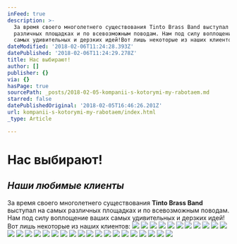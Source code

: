 ```yaml
---
inFeed: true
description: >-
  За время своего многолетнего существования Tinto Brass Band выступал на самых
  различных площадках и по всевозможным поводам. Нам под силу воплощение ваших
  самых удивительных и дерзких идей!Вот лишь некоторые из наших клиентов:
dateModified: '2018-02-06T11:24:28.393Z'
datePublished: '2018-02-06T11:24:29.278Z'
title: Нас выбирают!
author: []
publisher: {}
via: {}
hasPage: true
sourcePath: _posts/2018-02-05-kompanii-s-kotorymi-my-rabotaem.md
starred: false
datePublishedOriginal: '2018-02-05T16:46:26.201Z'
url: kompanii-s-kotorymi-my-rabotaem/index.html
_type: Article

---
```

# Нас выбирают!

## _Наши любимые клиенты_

За время своего многолетнего существования **Tinto Brass Band** выступал на самых различных площадках и по всевозможным поводам. Нам под силу воплощение ваших самых удивительных и дерзких идей!  
Вот лишь некоторые из наших клиентов:
![](https://the-grid-user-content.s3-us-west-2.amazonaws.com/33f9d5ab-84c5-4524-83c4-63c590d88b72.png)
![](https://the-grid-user-content.s3-us-west-2.amazonaws.com/5473b4f4-a031-4416-ab5c-e52e8fdcace7.png)
![](https://s3-us-west-2.amazonaws.com/the-grid-img/p/60e0f6182d93b5bcb8bbd059d499fdc6acd7ce9e.jpg)
![](https://the-grid-user-content.s3-us-west-2.amazonaws.com/351f361d-9b11-4422-9952-66daaf31e530.png)
![](https://the-grid-user-content.s3-us-west-2.amazonaws.com/56e0271c-c21a-44ff-be56-a7ec8c195d5f.jpg)
![](https://the-grid-user-content.s3-us-west-2.amazonaws.com/9dc134ba-548f-4162-ac65-147ffb37997f.png)
![](https://the-grid-user-content.s3-us-west-2.amazonaws.com/e6a16582-19ca-406f-83b2-dd6e445dd27b.png)
![](https://s3-us-west-2.amazonaws.com/the-grid-img/p/9a78c142ce649448baf1cede0a859ce3b6dc463b.png)
![](https://the-grid-user-content.s3-us-west-2.amazonaws.com/e1c39754-16dc-4875-908d-0b49e691e29b.png)
![](https://the-grid-user-content.s3-us-west-2.amazonaws.com/306e5594-5f85-4e35-bcf6-4c8b3aca2ca0.jpg)
![](https://the-grid-user-content.s3-us-west-2.amazonaws.com/dc2f4e96-192f-4e4f-82fe-fd5c04a2c43d.png)
![](https://s3-us-west-2.amazonaws.com/the-grid-img/p/c4ada0b4aedc035fc43663701868abd471eaac0f.jpg)
![](https://the-grid-user-content.s3-us-west-2.amazonaws.com/7efeb634-6d55-4619-a5d1-2e68c36d2512.jpg)
![](https://the-grid-user-content.s3-us-west-2.amazonaws.com/7f9ab365-d4c3-4995-a29c-e8b0006fb643.png)
![](https://the-grid-user-content.s3-us-west-2.amazonaws.com/21298f8d-f027-4d02-83ec-8b156add2492.jpg)
![](https://the-grid-user-content.s3-us-west-2.amazonaws.com/dbb19a03-df53-491e-ab96-058371dcdd7e.png)
![](https://the-grid-user-content.s3-us-west-2.amazonaws.com/6959a313-3234-40f0-8e66-7b239b0ac11c.svg)
![](https://s3-us-west-2.amazonaws.com/the-grid-img/p/1addffed5c44965f9db6eaeb992cd56786981c35.png)
![](https://s3-us-west-2.amazonaws.com/the-grid-img/p/2808f0d9315a041ad43dbf00f1af7abe9311eebd.jpg)
![](https://the-grid-user-content.s3-us-west-2.amazonaws.com/120baf65-f9f9-4439-8f5a-9bde0bbc04a8.png)
![](https://s3-us-west-2.amazonaws.com/the-grid-img/p/6a3e17f8fd77e91847e2d7af9d29883d30760299.png)
![](https://the-grid-user-content.s3-us-west-2.amazonaws.com/2f6e3bd1-ce79-4090-8f47-b27a37ab67a3.png)
![](https://the-grid-user-content.s3-us-west-2.amazonaws.com/2a9a24ee-c185-41e3-aef4-450c635d6058.png)
![](https://the-grid-user-content.s3-us-west-2.amazonaws.com/80c80302-b38a-411f-9898-2185c338867a.png)
![](https://the-grid-user-content.s3-us-west-2.amazonaws.com/4a3ac581-a260-4fa3-8a5f-895538e2a5a9.png)
![](https://the-grid-user-content.s3-us-west-2.amazonaws.com/89b03022-d406-4551-a1cd-756ef101967c.png)
![](https://the-grid-user-content.s3-us-west-2.amazonaws.com/fb8941dd-5f92-4db0-9508-1ab0a73fd1cd.png)
![](https://the-grid-user-content.s3-us-west-2.amazonaws.com/458ea023-007a-4c9e-abe9-4e5c8219a2f3.png)
![](https://s3-us-west-2.amazonaws.com/the-grid-img/p/77c701cfdd2a8d5816c0b78a808d0d3ee5a33e29.png)
![](https://the-grid-user-content.s3-us-west-2.amazonaws.com/a3a1c35d-8e76-4e65-bcf4-3ce64c55d737.png)